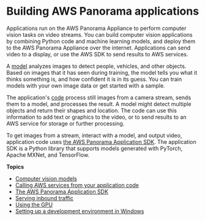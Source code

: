 # Building AWS Panorama applications<a name="panorama-development"></a>

Applications run on the AWS Panorama Appliance to perform computer vision tasks on video streams\. You can build computer vision applications by combining Python code and machine learning models, and deploy them to the AWS Panorama Appliance over the internet\. Applications can send video to a display, or use the AWS SDK to send results to AWS services\.

A [model](applications-models.md) analyzes images to detect people, vehicles, and other objects\. Based on images that it has seen during training, the model tells you what it thinks something is, and how confident it is in its guess\. You can train models with your own image data or get started with a sample\.

The application's [code](gettingstarted-sample.md) process still images from a camera stream, sends them to a model, and processes the result\. A model might detect multiple objects and return their shapes and location\. The code can use this information to add text or graphics to the video, or to send results to an AWS service for storage or further processing\.

To get images from a stream, interact with a model, and output video, application code uses [the AWS Panorama Application SDK](applications-panoramasdk.md)\. The application SDK is a Python library that supports models generated with PyTorch, Apache MXNet, and TensorFlow\.

**Topics**
+ [Computer vision models](applications-models.md)
+ [Calling AWS services from your application code](applications-awssdk.md)
+ [The AWS Panorama Application SDK](applications-panoramasdk.md)
+ [Serving inbound traffic](applications-ports.md)
+ [Using the GPU](applications-gpuaccess.md)
+ [Setting up a development environment in Windows](applications-devenvwindows.md)
